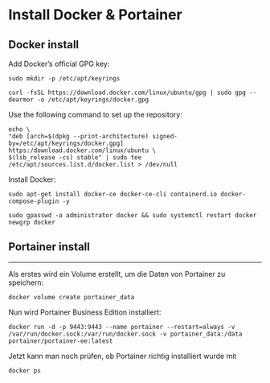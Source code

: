 # Install Docker & Portainer

## Docker install

Add Docker’s official GPG key:

```
sudo mkdir -p /etc/apt/keyrings

curl -fsSL https://download.docker.com/linux/ubuntu/gpg | sudo gpg --dearmor -o /etc/apt/keyrings/docker.gpg
```

Use the following command to set up the repository:

```
echo \
"deb [arch=$(dpkg --print-architecture) signed-by=/etc/apt/keyrings/docker.gpg] https:/download.docker.com/linux/ubuntu \
$(lsb_release -cs) stable" | sudo tee /etc/apt/sources.list.d/docker.list > /dev/null
```

Install Docker:

```
sudo apt-get install docker-ce docker-ce-cli containerd.io docker-compose-plugin -y
```

```
sudo gpasswd -a administrator docker && sudo systemctl restart docker
newgrp docker
```

## Portainer install
***

Als erstes wird ein Volume erstellt, um die Daten von Portainer zu speichern:

```
docker volume create portainer_data
```

Nun wird Portainer Business Edition installiert:

```
docker run -d -p 9443:9443 --name portainer --restart=always -v /var/run/docker.sock:/var/run/docker.sock -v portainer_data:/data portainer/portainer-ee:latest
```

Jetzt kann man noch prüfen, ob Portainer richtig installiert wurde mit

```
docker ps
```